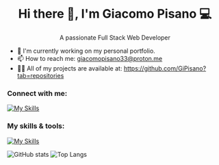 <h1 align=center>Hi there 👋, I'm Giacomo Pisano 💻</h1>
<p align=center>A passionate Full Stack Web Developer</p>

* 🔭 I'm currently working on my personal portfolio.
* 📫 How to reach me: giacomopisano33@proton.me
* 👨‍💻 All of my projects are available at: https://github.com/GiPisano?tab=repositories
### Connect with me:
[![My Skills](https://skillicons.dev/icons?i=linkedin)](https://www.linkedin.com/in/giacomo-pisano-157966305/)

<h3>My skills & tools:</h3>

[![My Skills](https://skillicons.dev/icons?i=vscode,html,css,js,git,github,bootstrap,vuejs,sass,mysql,php,laravel,npm,vite)](https://skillicons.dev)

![GitHub stats](https://github-readme-stats.vercel.app/api?username=GiPisano&show_icons=true&theme=radical) 
![Top Langs](https://github-readme-stats.vercel.app/api/top-langs/?username=GiPisano&layout=compact&theme=radical)
